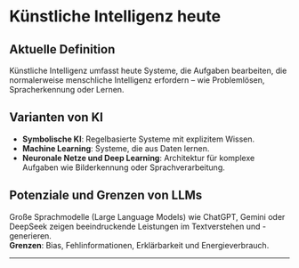 # Künstliche Intelligenz heute

## Aktuelle Definition

Künstliche Intelligenz umfasst heute Systeme, die Aufgaben bearbeiten, die normalerweise menschliche Intelligenz erfordern – wie Problemlösen, Spracherkennung oder Lernen.

## Varianten von KI

- **Symbolische KI**: Regelbasierte Systeme mit explizitem Wissen.
- **Machine Learning**: Systeme, die aus Daten lernen.
- **Neuronale Netze und Deep Learning**: Architektur für komplexe Aufgaben wie Bilderkennung oder Sprachverarbeitung.

## Potenziale und Grenzen von LLMs

Große Sprachmodelle (Large Language Models) wie ChatGPT, Gemini oder DeepSeek zeigen beeindruckende Leistungen im Textverstehen und -generieren.  
**Grenzen**: Bias, Fehlinformationen, Erklärbarkeit und Energieverbrauch.

---
